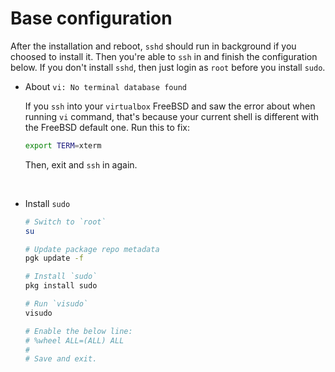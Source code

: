# Base configuration

After the installation and reboot, `sshd` should run in background if you choosed to install it.
Then you're able to `ssh` in and finish the configuration below. If you don't install `sshd`, then
just login as `root` before you install `sudo`.

- About `vi: No terminal database found`

    If you `ssh` into your `virtualbox` FreeBSD and saw the error about when running `vi` command,
    that's because your current shell is different with the FreeBSD default one. Run this to fix:

    ```bash
    export TERM=xterm
    ```

    Then, exit and `ssh` in again.

</br>

- Install `sudo`

    ```bash
    # Switch to `root`
    su

    # Update package repo metadata
    pgk update -f

    # Install `sudo`
    pkg install sudo

    # Run `visudo`
    visudo

    # Enable the below line:
    # %wheel ALL=(ALL) ALL
    #
    # Save and exit.
    ```

    

